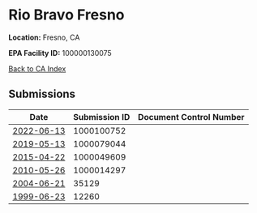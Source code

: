 # Rio Bravo Fresno

**Location:** Fresno, CA

**EPA Facility ID:** 100000130075

[Back to CA Index](../../index.md)

## Submissions

| Date | Submission ID | Document Control Number |
|------|--------------|-------------------------|
| [2022-06-13](submissions/1000100752.md) | 1000100752 |  |
| [2019-05-13](submissions/1000079044.md) | 1000079044 |  |
| [2015-04-22](submissions/1000049609.md) | 1000049609 |  |
| [2010-05-26](submissions/1000014297.md) | 1000014297 |  |
| [2004-06-21](submissions/35129.md) | 35129 |  |
| [1999-06-23](submissions/12260.md) | 12260 |  |
